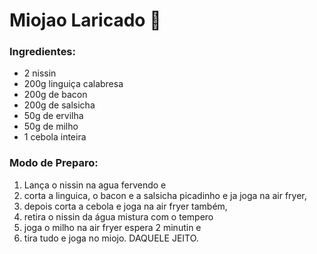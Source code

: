 # Miojao Laricado :tea:

### Ingredientes:

- 2 nissin
- 200g linguiça calabresa
- 200g de bacon
- 200g de salsicha
- 50g de ervilha
- 50g de milho
- 1 cebola inteira

### Modo de Preparo:

1. Lança o nissin na agua fervendo e 
2. corta a linguica, o bacon e a salsicha picadinho e ja joga na air fryer, 
3. depois corta a cebola e joga na air fryer também, 
4. retira o nissin da água mistura com o tempero 
5. joga o milho na air fryer espera 2 minutin e 
6. tira tudo e joga no miojo. DAQUELE JEITO.

